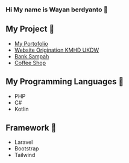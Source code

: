 ### Hi My name is Wayan berdyanto 👋
<h2>My Project 🚀</h2>
<ul>
  <li>
    <a href="https://wayanberdyanto.github.io/myportofolio/">My Portofolio</a>
  </li>
  <li>
    <a href="https://wayanberdyanto.github.io/kmhdukdw2023/">Website Origination KMHD UKDW</a>
  </li>
  <li>
    <a href="https://github.com/WayanBerdyanto/bank-sampah.git">Bank Sampah</a>
  </li>
   <li>
    <a href="https://wayanberdyanto.github.io/website-kopi-sederhana/">Coffee Shop</a>
  </li>
</ul>

<h2>My Programming Languages 🚀</h2>
<ul>
  <li>
    <span>PHP</span>
  </li>
  <li>
    <span>C#</span>
  </li>
  <li>
    <span>Kotlin</span>
  </li>
</ul>

<h2>Framework 🚀</h2>
<ul>
  <li>
    <span>Laravel</span>
  </li>
  <li>
    <span>Bootstrap</span>
  </li>
  <li>
    <span>Tailwind</span>
  </li>
</ul>



